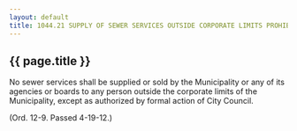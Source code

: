 ---
layout: default 
title: 1044.21 SUPPLY OF SEWER SERVICES OUTSIDE CORPORATE LIMITS PROHIBITED.---

{{ page.title }}
----------------

No sewer services shall be supplied or sold by the Municipality or any
of its agencies or boards to any person outside the corporate limits of
the Municipality, except as authorized by formal action of City Council.

(Ord. 12-9. Passed 4-19-12.)
